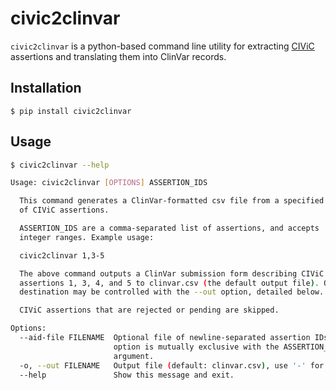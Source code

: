 # civic2clinvar

`civic2clinvar` is a python-based command line utility for extracting [CIViC](https://civicdb.org) assertions and translating them into ClinVar records.

## Installation
`$ pip install civic2clinvar`

## Usage
```bash
$ civic2clinvar --help

Usage: civic2clinvar [OPTIONS] ASSERTION_IDS

  This command generates a ClinVar-formatted csv file from a specified set
  of CIViC assertions.

  ASSERTION_IDS are a comma-separated list of assertions, and accepts
  integer ranges. Example usage:

  civic2clinvar 1,3-5

  The above command outputs a ClinVar submission form describing CIViC
  assertions 1, 3, 4, and 5 to clinvar.csv (the default output file). Output
  destination may be controlled with the --out option, detailed below.

  CIViC assertions that are rejected or pending are skipped.

Options:
  --aid-file FILENAME  Optional file of newline-separated assertion IDs. This
                       option is mutually exclusive with the ASSERTION_IDS
                       argument.
  -o, --out FILENAME   Output file (default: clinvar.csv), use '-' for STDOUT
  --help               Show this message and exit.
```